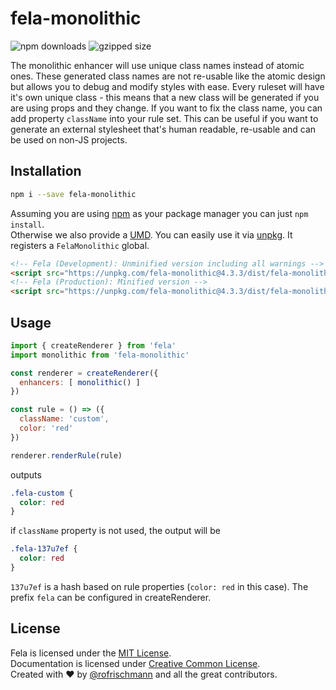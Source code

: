 # fela-monolithic

<img alt="npm downloads" src="https://img.shields.io/npm/dm/fela-monolithic.svg">
<img alt="gzipped size" src="https://img.shields.io/badge/gzipped-1.22kb-brightgreen.svg">

The monolithic enhancer will use unique class names instead of atomic ones.
These generated class names are not re-usable like the atomic design but allows you to debug and modify styles with ease.
Every ruleset will have it's own unique class - this means that a new class will be generated if you are using props and they change. If you want to fix the class name, you can add property `className` into your rule set. This can be useful if you want to generate an external stylesheet that's human readable, re-usable and can be used on non-JS projects.

## Installation
```sh
npm i --save fela-monolithic
```
Assuming you are using [npm](https://www.npmjs.com) as your package manager you can just `npm install`.<br>
Otherwise we also provide a [UMD](https://github.com/umdjs/umd). You can easily use it via [unpkg](https://unpkg.com/). It registers a `FelaMonolithic` global.
```HTML
<!-- Fela (Development): Unminified version including all warnings -->
<script src="https://unpkg.com/fela-monolithic@4.3.3/dist/fela-monolithic.js"></script>
<!-- Fela (Production): Minified version -->
<script src="https://unpkg.com/fela-monolithic@4.3.3/dist/fela-monolithic.min.js"></script>
```

## Usage
```javascript
import { createRenderer } from 'fela'
import monolithic from 'fela-monolithic'

const renderer = createRenderer({
  enhancers: [ monolithic() ]
})

const rule = () => ({
  className: 'custom',
  color: 'red'
})

renderer.renderRule(rule)
```

outputs

```css
.fela-custom {
  color: red
}
```

if `className` property is not used, the output will be

```css
.fela-137u7ef {
  color: red
}
```

`137u7ef` is a hash based on rule properties (`color: red` in this case). The prefix `fela` can be configured in createRenderer.

## License
Fela is licensed under the [MIT License](http://opensource.org/licenses/MIT).<br>
Documentation is licensed under [Creative Common License](http://creativecommons.org/licenses/by/4.0/).<br>
Created with ♥ by [@rofrischmann](http://rofrischmann.de) and all the great contributors.

